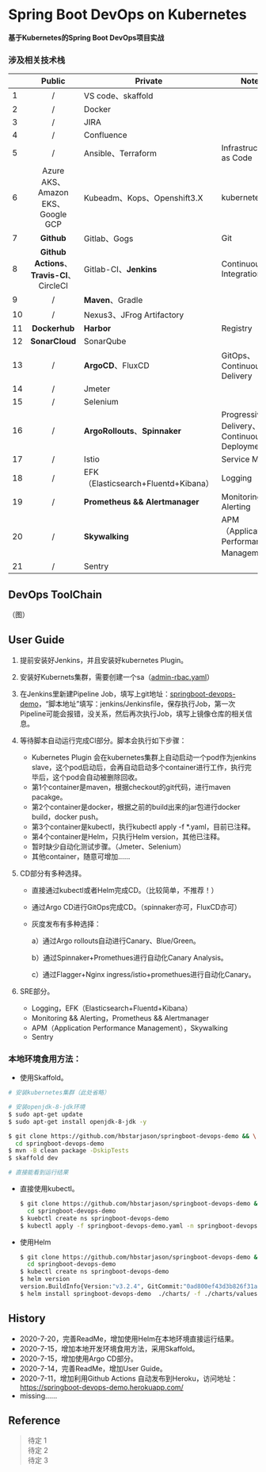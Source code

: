# Spring Boot DevOps on Kubernetes

**基于Kubernetes的Spring Boot DevOps项目实战**

### 涉及相关技术栈
|      |                      Public                      | Private                             | Note                                        |
| ---- | :----------------------------------------------: | ----------------------------------- | ------------------------------------------- |
| 1    |                        /                         | VS code、skaffold                   |                                             |
| 2    |                        /                         | Docker                              |                                             |
| 3    |                        /                         | JIRA                                |                                             |
| 4    |                        /                         | Confluence                          |                                             |
| 5    |                        /                         | Ansible、Terraform                  | Infrastructure as Code                      |
| 6    |        Azure AKS、Amazon EKS、Google GCP         | Kubeadm、Kops、Openshift3.X         | kubernetes                                  |
| 7    |                    **Github**                    | Gitlab、Gogs                        | Git                                         |
| 8    | **Github Actions**、<br/>**Travis-CI**、CircleCI | Gitlab-CI、**Jenkins**              | Continuous Integration                      |
| 9    |                        /                         | **Maven**、Gradle                   |                                             |
| 10   |                        /                         | Nexus3、JFrog Artifactory           |                                             |
| 11   |                  **Dockerhub**                   | **Harbor**                          | Registry                                    |
| 12   |                  **SonarCloud**                  | SonarQube                           |                                             |
| 13   |                        /                         | **ArgoCD**、FluxCD                  | GitOps、Continuous Delivery                 |
| 14   |                        /                         | Jmeter                              |                                             |
| 15   |                        /                         | Selenium                            |                                             |
| 16   |                        /                         | **ArgoRollouts**、**Spinnaker**     | Progressive Delivery、Continuous Deployment |
| 17   |                        /                         | Istio                               | Service Mesh                                |
| 18   |                        /                         | EFK（Elasticsearch+Fluentd+Kibana） | Logging                                     |
| 19   |                        /                         | **Prometheus && Alertmanager**      | Monitoring && Alerting                      |
| 20   |                        /                         | **Skywalking**                      | APM（Application Performance Management）   |
| 21   |                        /                         | Sentry                              |                                             |

## DevOps ToolChain
（图）

## User Guide

1. 提前安装好Jenkins，并且安装好kubernetes Plugin。

2. 安装好Kubernets集群，需要创建一个sa（[admin-rbac.yaml](https://github.com/hbstarjason/springboot-devops-demo/blob/master/jenkins/admin-rbac.yaml)）

3. 在Jenkins里新建Pipeline Job，填写上git地址：[springboot-devops-demo](https://github.com/hbstarjason/springboot-devops-demo)，“脚本地址”填写：jenkins/Jenkinsfile，保存执行Job，第一次Pipeline可能会报错，没关系，然后再次执行Job，填写上镜像仓库的相关信息。

4. 等待脚本自动运行完成CI部分。脚本会执行如下步骤：

   - Kubernetes Plugin 会在kubernetes集群上自动启动一个pod作为jenkins slave，这个pod启动后，会再自动启动多个container进行工作，执行完毕后，这个pod会自动被删除回收。
   - 第1个container是maven，根据checkout的git代码，进行maven pacakge。
   - 第2个container是docker，根据之前的build出来的jar包进行docker build，docker push。
   - 第3个container是kubectl，执行kubectl apply -f  *.yaml，目前已注释。
   - 第4个container是Helm，只执行Helm version，其他已注释。
   - 暂时缺少自动化测试步骤。（Jmeter、Selenium）
   - 其他container，随意可增加……

5. CD部分有多种选择。

   - 直接通过kubectl或者Helm完成CD。（比较简单，不推荐！）

   - 通过Argo CD进行GitOps完成CD。（spinnaker亦可，FluxCD亦可）

   - 灰度发布有多种选择：

     a）通过Argo rollouts自动进行Canary、Blue/Green。

     b）通过Spinnaker+Promethues进行自动化Canary Analysis。

     c）通过Flagger+Nginx ingress/istio+promethues进行自动化Canary。

6. SRE部分。

   - Logging，EFK（Elasticsearch+Fluentd+Kibana）
   - Monitoring && Alerting，Prometheus && Alertmanager
   - APM（Application Performance Management），Skywalking
   - Sentry

### 本地环境食用方法：

- 使用Skaffold。

```bash
# 安装kubernetes集群（此处省略）

# 安装openjdk-8-jdk环境
$ sudo apt-get update
$ sudo apt-get install openjdk-8-jdk -y

$ git clone https://github.com/hbstarjason/springboot-devops-demo && \
  cd springboot-devops-demo
$ mvn -B clean package -DskipTests
$ skaffold dev  

# 直接能看到运行结果
```

- 直接使用kubectl。

  ```bash
  $ git clone https://github.com/hbstarjason/springboot-devops-demo && \
    cd springboot-devops-demo
  $ kuebctl create ns springboot-devops-demo
  $ kubectl apply -f springboot-devops-demo.yaml -n springboot-devops-demo  
  ```

- 使用Helm

  ```bash
  $ git clone https://github.com/hbstarjason/springboot-devops-demo && \
    cd springboot-devops-demo
  $ kubectl create ns springboot-devops-demo
  $ helm version
  version.BuildInfo{Version:"v3.2.4", GitCommit:"0ad800ef43d3b826f31a5ad8dfbb4fe05d143688", GitTreeState:"clean", GoVersion:"go1.13.12"}
  $ helm install springboot-devops-demo  ./charts/ -f ./charts/values.yaml --namespace springboot-devops-demo
  ```

  

## History

- 2020-7-20，完善ReadMe，增加使用Helm在本地环境直接运行结果。
- 2020-7-15，增加本地开发环境食用方法，采用Skaffold。
- 2020-7-15，增加使用Argo CD部分。
- 2020-7-14，完善ReadMe，增加User Guide。
- 2020-7-11，增加利用Github Actions 自动发布到Heroku，访问地址：https://springboot-devops-demo.herokuapp.com/
- missing……

## Reference 

>待定 1  
>待定 2  
>待定 3     


